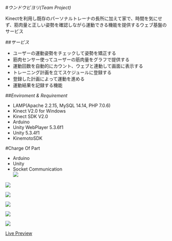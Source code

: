 #*ウンドウビヨリ(Team Project)*

Kinectを利用し既存のパーソナルトレーナの長所に加えて家で、時間を気にせず、筋肉量と正しい姿勢を確認しながら運動できる機能を提供するウェブ基盤のサービス	

##*サービス*  
 * ユーザーの運動姿勢をチェックして姿勢を矯正する  
 * 筋肉センサー使ってユーザーの筋肉量をグラフで提供する  
 * 運動回数を自動的にカウント、ウェブと連動して画面に表示する  
 * トレーニング計画を立てスケジュールに登録する  
 * 登録した計画によって運動を進める  
 * 運動結果を記録する機能  

##*Enviroment & Requirement*  
 * LAMP(Apache 2.2.15, MySQL 14.14, PHP 7.0.6)
 * Kinect V2.0 for Windows
 * Kinect SDK V2.0
 * Arduino
 * Unity WebPlayer 5.3.6f1
 * Unity 5.3.4f1
 * KinemotoSDK

#Charge Of Part  
 * Arduino  
 * Unity  
 * Socket Communication  
![](http://portfolio.jongyoonb.space/jp/wp-content/uploads/sites/2/2016/09/e1.png)  

![](http://portfolio.jongyoonb.space/jp/wp-content/uploads/sites/2/2016/09/e2.png)  

![](http://portfolio.jongyoonb.space/jp/wp-content/uploads/sites/2/2016/09/e3.png)  

![](http://portfolio.jongyoonb.space/jp/wp-content/uploads/sites/2/2016/09/e4.png)  

![](http://portfolio.jongyoonb.space/jp/wp-content/uploads/sites/2/2016/09/e5.png)  

![](http://portfolio.jongyoonb.space/jp/wp-content/uploads/sites/2/2016/09/e6.png)  

<a href="http://jycom.asuscomm.com:5080" target="_blank">Live Preview</a>
